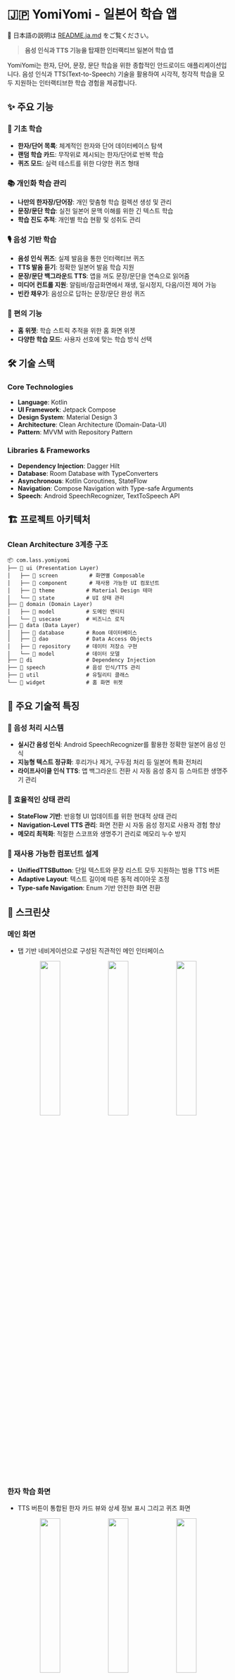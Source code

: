 # 🇯🇵 YomiYomi - 일본어 학습 앱

📘 日本語の説明は [README.ja.md](README.ja.md) をご覧ください。

> **음성 인식과 TTS 기능을 탑재한 인터랙티브 일본어 학습 앱**

YomiYomi는 한자, 단어, 문장, 문단 학습을 위한 종합적인 안드로이드 애플리케이션입니다. 음성 인식과 TTS(Text-to-Speech) 기술을 활용하여 시각적, 청각적 학습을 모두 지원하는 인터랙티브한 학습 경험을 제공합니다.

## ✨ 주요 기능

### 🎯 기초 학습
- **한자/단어 목록**: 체계적인 한자와 단어 데이터베이스 탐색
- **랜덤 학습 카드**: 무작위로 제시되는 한자/단어로 반복 학습
- **퀴즈 모드**: 실력 테스트를 위한 다양한 퀴즈 형태

### 📚 개인화 학습 관리
- **나만의 한자장/단어장**: 개인 맞춤형 학습 컬렉션 생성 및 관리
- **문장/문단 학습**: 실전 일본어 문맥 이해를 위한 긴 텍스트 학습
- **학습 진도 추적**: 개인별 학습 현황 및 성취도 관리

### 🎙️ 음성 기반 학습
- **음성 인식 퀴즈**: 실제 발음을 통한 인터랙티브 퀴즈
- **TTS 발음 듣기**: 정확한 일본어 발음 학습 지원
- **문장/문단 백그라운드 TTS**: 앱을 꺼도 문장/문단을 연속으로 읽어줌
- **미디어 컨트롤 지원**: 알림바/잠금화면에서 재생, 일시정지, 다음/이전 제어 가능
- **빈칸 채우기**: 음성으로 답하는 문장/문단 완성 퀴즈

### 📱 편의 기능
- **홈 위젯**: 학습 스트릭 추적을 위한 홈 화면 위젯
- **다양한 학습 모드**: 사용자 선호에 맞는 학습 방식 선택

## 🛠 기술 스택

### Core Technologies
- **Language**: Kotlin
- **UI Framework**: Jetpack Compose
- **Design System**: Material Design 3
- **Architecture**: Clean Architecture (Domain-Data-UI)
- **Pattern**: MVVM with Repository Pattern

### Libraries & Frameworks
- **Dependency Injection**: Dagger Hilt
- **Database**: Room Database with TypeConverters
- **Asynchronous**: Kotlin Coroutines, StateFlow
- **Navigation**: Compose Navigation with Type-safe Arguments
- **Speech**: Android SpeechRecognizer, TextToSpeech API

## 🏗 프로젝트 아키텍처

### Clean Architecture 3계층 구조
```
📦 com.lass.yomiyomi
├── 📂 ui (Presentation Layer)
│   ├── 📂 screen          # 화면별 Composable
│   ├── 📂 component       # 재사용 가능한 UI 컴포넌트
│   ├── 📂 theme          # Material Design 테마
│   └── 📂 state          # UI 상태 관리
├── 📂 domain (Domain Layer)
│   ├── 📂 model          # 도메인 엔티티
│   └── 📂 usecase        # 비즈니스 로직
├── 📂 data (Data Layer)
│   ├── 📂 database       # Room 데이터베이스
│   ├── 📂 dao            # Data Access Objects
│   ├── 📂 repository     # 데이터 저장소 구현
│   └── 📂 model          # 데이터 모델
├── 📂 di                 # Dependency Injection
├── 📂 speech             # 음성 인식/TTS 관리
├── 📂 util               # 유틸리티 클래스
└── 📂 widget             # 홈 화면 위젯
```

## 🎯 주요 기술적 특징

### 🎤 음성 처리 시스템
- **실시간 음성 인식**: Android SpeechRecognizer를 활용한 정확한 일본어 음성 인식
- **지능형 텍스트 정규화**: 후리가나 제거, 구두점 처리 등 일본어 특화 전처리
- **라이프사이클 인식 TTS**: 앱 백그라운드 전환 시 자동 음성 중지 등 스마트한 생명주기 관리

### 🔄 효율적인 상태 관리
- **StateFlow 기반**: 반응형 UI 업데이트를 위한 현대적 상태 관리
- **Navigation-Level TTS 관리**: 화면 전환 시 자동 음성 정지로 사용자 경험 향상
- **메모리 최적화**: 적절한 스코프와 생명주기 관리로 메모리 누수 방지

### 🎨 재사용 가능한 컴포넌트 설계
- **UnifiedTTSButton**: 단일 텍스트와 문장 리스트 모두 지원하는 범용 TTS 버튼
- **Adaptive Layout**: 텍스트 길이에 따른 동적 레이아웃 조정
- **Type-safe Navigation**: Enum 기반 안전한 화면 전환

## 📱 스크린샷

### 메인 화면
- 탭 기반 네비게이션으로 구성된 직관적인 메인 인터페이스
<p align="center">
  <img src="https://github.com/user-attachments/assets/20e8dc14-04cc-427c-91ef-e9610c2d6291" width="30%" />
  <img src="https://github.com/user-attachments/assets/f209b218-e803-4603-84c1-c136e407ddc4" width="30%" />
  <img src="https://github.com/user-attachments/assets/7b0ccfbf-b28f-4963-ae2d-b5b3503112b9" width="30%" />
</p>

### 한자 학습 화면
- TTS 버튼이 통합된 한자 카드 뷰와 상세 정보 표시 그리고 퀴즈 화면
<p align="center">
  <img src="https://github.com/user-attachments/assets/04c4620a-5945-4f36-a066-9be5ff4a43e0" width="30%" />
  <img src="https://github.com/user-attachments/assets/a82ca113-e6dd-43b4-b34e-b955d190270f" width="30%" />
  <img src="https://github.com/user-attachments/assets/c315b4f7-09e8-406b-bcec-d0ce2851d8f9" width="30%" />
</p>

### 단어 학습 화면
- TTS 버튼이 통합된 단어 카드 뷰와 상세 정보 표시 그리고 퀴즈 화면
<p align="center">
  <img src="https://github.com/user-attachments/assets/fcf91d68-b7c0-4c62-836e-ddd96f73b7fe" width="30%" />
  <img src="https://github.com/user-attachments/assets/5a79690f-aa07-414e-adfb-625dd32f8eaa" width="30%" />
  <img src="https://github.com/user-attachments/assets/7933e826-3334-4303-ab2b-d07dee735d4e" width="30%" />
</p>

### 문장 학습 화면
- 음성 인식을 통한 말하기 퀴즈
<p align="center">
  <img src="https://github.com/user-attachments/assets/50a1b5f5-7769-4e60-b580-ccf8e46358cf" width="30%" />
  <img src="https://github.com/user-attachments/assets/2e09abc6-76e7-4934-b5f9-f0f47340f64b" width="30%" />
  <img src="https://github.com/user-attachments/assets/d1b40785-890e-4eb3-bcf6-7440c185f3c4" width="30%" />
</p>

### 문단 학습 화면
- 문단 리스트와 상세 화면 그리고 퀴즈 화면
<p align="center">
  <img src="https://github.com/user-attachments/assets/83dcc13e-27f3-4fbb-b74a-9baa14f5fa22" width="30%" />
  <img src="https://github.com/user-attachments/assets/fac5d8d1-68c9-4145-8afb-fa6a53b73631" width="30%" />
  <img src="https://github.com/user-attachments/assets/8108b6b0-877d-4247-a5d2-d60574dc4fe6" width="30%" />
</p>

### 백그라운드 재생
- 백그라운드에서 문장 혹은 문단 재생
<p align="center">
  <img src="https://github.com/user-attachments/assets/db71dc51-c7c2-4437-95b9-647ba5c7a4b5" width="30%" />
  &nbsp;
  <img src="https://github.com/user-attachments/assets/b5bfc705-688c-498e-8d71-87ce1acab375" width="30%" />
  &nbsp;
  <img src="https://github.com/user-attachments/assets/370198c7-2197-4811-b121-e9049dcdd4ce" width="30%" />
</p>
